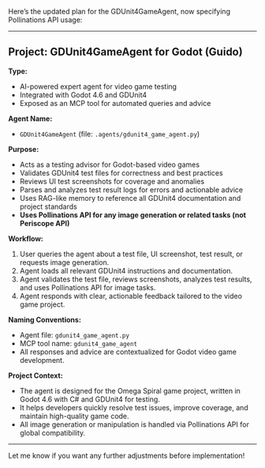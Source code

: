 Here’s the updated plan for the GDUnit4GameAgent, now specifying Pollinations API usage:

---

## Project: GDUnit4GameAgent for Godot (Guido)

**Type:**  
- AI-powered expert agent for video game testing  
- Integrated with Godot 4.6 and GDUnit4  
- Exposed as an MCP tool for automated queries and advice

**Agent Name:**  
- `GDUnit4GameAgent` (file: `.agents/gdunit4_game_agent.py`)

**Purpose:**  
- Acts as a testing advisor for Godot-based video games
- Validates GDUnit4 test files for correctness and best practices
- Reviews UI test screenshots for coverage and anomalies
- Parses and analyzes test result logs for errors and actionable advice
- Uses RAG-like memory to reference all GDUnit4 documentation and project standards
- **Uses Pollinations API for any image generation or related tasks (not Periscope API)**

**Workflow:**  
1. User queries the agent about a test file, UI screenshot, test result, or requests image generation.
2. Agent loads all relevant GDUnit4 instructions and documentation.
3. Agent validates the test file, reviews screenshots, analyzes test results, and uses Pollinations API for image tasks.
4. Agent responds with clear, actionable feedback tailored to the video game project.

**Naming Conventions:**  
- Agent file: `gdunit4_game_agent.py`
- MCP tool name: `gdunit4_game_agent`
- All responses and advice are contextualized for Godot video game development.

**Project Context:**  
- The agent is designed for the Omega Spiral game project, written in Godot 4.6 with C# and GDUnit4 for testing.
- It helps developers quickly resolve test issues, improve coverage, and maintain high-quality game code.
- All image generation or manipulation is handled via Pollinations API for global compatibility.

---

Let me know if you want any further adjustments before implementation!